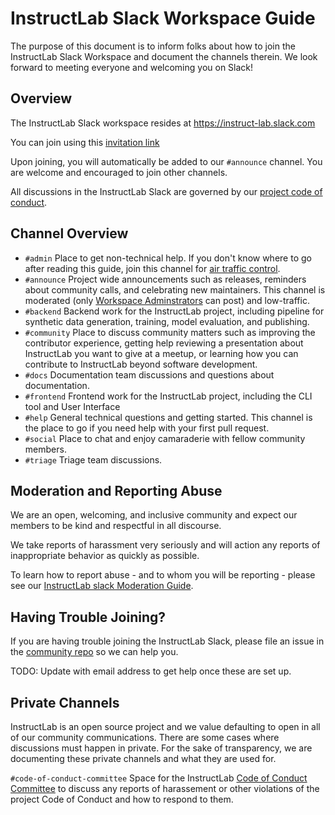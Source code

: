 # InstructLab Slack Workspace Guide

The purpose of this document is to inform folks about how to join the InstructLab Slack Workspace and document the channels therein. We look forward to 
meeting everyone and welcoming you on Slack!

## Overview

The InstructLab Slack workspace resides at https://instruct-lab.slack.com

You can join using this [invitation link](https://join.slack.com/t/instruct-lab/shared_invite/zt-2ginke0oz-SxvNYZCqBTDy5wzAi9WRlA)

Upon joining, you will automatically be added to our <code>#announce</code> channel. You are welcome and encouraged to join other channels.

All discussions in the InstructLab Slack are governed by our [project code of conduct](https://github.com/instruct-lab/community/blob/main/CODE_OF_CONDUCT.md).

## Channel Overview

- <code>#admin</code> Place to get non-technical help. If you don't know where to go after reading this guide, join this channel for [air traffic control](https://en.wikipedia.org/wiki/Air_traffic_control).
- <code>#announce</code> Project wide announcements such as releases, reminders about community calls, and celebrating new maintainers. This channel is moderated (only [Workspace Adminstrators](https://github.com/instruct-lab/community/blob/main/InstructLabSlackModerationGuide.md#workspace-administrators) can post) and low-traffic.
- <code>#backend</code> Backend work for the InstructLab project, including pipeline for synthetic data generation, training, model evaluation, and publishing.
- <code>#community</code> Place to discuss community matters such as improving the contributor experience, getting help reviewing a presentation about InstructLab you want to give at a meetup, or learning how you can contribute to InstructLab beyond software development.
- <code>#docs</code> Documentation team discussions and questions about documentation.
- <code>#frontend</code> Frontend work for the InstructLab project, including the CLI tool and User Interface
- <code>#help</code> General technical questions and getting started. This channel is the place to go if you need help with your first pull request.
- <code>#social</code> Place to chat and enjoy camaraderie with fellow community members.
- <code>#triage</code> Triage team discussions.

## Moderation and Reporting Abuse

We are an open, welcoming, and inclusive community and expect our members to be kind and respectful in all discourse.

We take reports of harassment very seriously and will action any reports of inappropriate behavior as quickly as possible.

To learn how to report abuse - and to whom you will be reporting - please see our [InstructLab slack Moderation Guide](https://github.com/instruct-lab/community/blob/main/InstructLabSlackModerationGuide.md).

## Having Trouble Joining?

If you are having trouble joining the InstructLab Slack, please file an issue in the [community repo](https://github.com/instruct-lab/community/issues) so we can help you. 

TODO: Update with email address to get help once these are set up.

## Private Channels

InstructLab is an open source project and we value defaulting to open in all of our community communications. There are some cases where discussions must happen in private. For the sake of transparency, we are documenting these private channels and what they are used for.

<code>#code-of-conduct-committee</code> Space for the InstructLab [Code of Conduct Committee](https://github.com/instruct-lab/community/blob/main/COCC.md) to discuss any reports of harassement or other violations of the project Code of Conduct and how to respond to them. 
  
